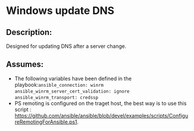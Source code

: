 # Windows update DNS

## Description:

Designed for updating DNS after a server change.
  
## Assumes:

  * The following variables have been defined in the playbook:`ansible_connection: winrm` `ansible_winrm_server_cert_validation: ignore`  `ansible_winrm_transport: credssp`
  * PS remoting is configured on the traget host, the best way is to use this script : https://github.com/ansible/ansible/blob/devel/examples/scripts/ConfigureRemotingForAnsible.ps1.
